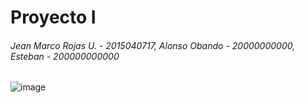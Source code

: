# Proyecto I

###### Jean Marco Rojas U. - 2015040717, Alonso Obando - 20000000000, Esteban - 200000000000

![image](https://user-images.githubusercontent.com/15478613/162591470-a658ec42-2ce4-4e73-abef-aea8b82d2c0d.png)
